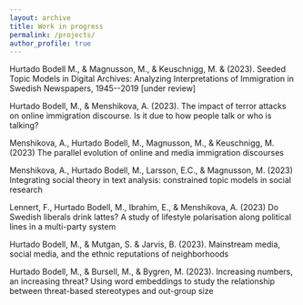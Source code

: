 ```yaml
---
layout: archive
title: Work in progress
permalink: /projects/
author_profile: true
---
```



Hurtado Bodell M., & Magnusson, M., & Keuschnigg, M. &  (2023). Seeded Topic Models in Digital Archives: Analyzing Interpretations of Immigration in Swedish Newspapers, 1945--2019 [under review]

Hurtado Bodell, M., & Menshikova, A. (2023). The impact of terror attacks on online immigration discourse. Is it due to how people talk or who is talking?

Menshikova, A., Hurtado Bodell, M., Magnusson, M., & Keuschnigg, M. (2023) The parallel evolution of online and media immigration discourses

Menshikova, A., Hurtado Bodell, M., Larsson, E.C., & Magnusson, M. (2023) Integrating social theory in text analysis: constrained topic models in social research 

Lennert, F., Hurtado Bodell, M., Ibrahim, E., & Menshikova, A. (2023) Do Swedish liberals drink lattes? A study of lifestyle polarisation along political lines in a multi-party system

Hurtado Bodell, M., & Mutgan, S. & Jarvis, B. (2023). Mainstream media, social media, and the ethnic reputations of neighborhoods 

Hurtado Bodell, M., & Bursell, M., & Bygren, M. (2023). Increasing numbers, an increasing threat? Using word embeddings to study the relationship between threat-based stereotypes and out-group size


